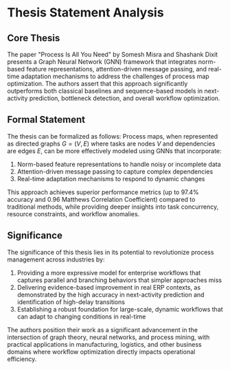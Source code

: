 # Thesis Statement Analysis

## Core Thesis

The paper "Process Is All You Need" by Somesh Misra and Shashank Dixit presents a Graph Neural Network (GNN) framework that integrates norm-based feature representations, attention-driven message passing, and real-time adaptation mechanisms to address the challenges of process map optimization. The authors assert that this approach significantly outperforms both classical baselines and sequence-based models in next-activity prediction, bottleneck detection, and overall workflow optimization.

## Formal Statement

The thesis can be formalized as follows: Process maps, when represented as directed graphs $G = (V, E)$ where tasks are nodes $V$ and dependencies are edges $E$, can be more effectively modeled using GNNs that incorporate:

1. Norm-based feature representations to handle noisy or incomplete data
2. Attention-driven message passing to capture complex dependencies
3. Real-time adaptation mechanisms to respond to dynamic changes

This approach achieves superior performance metrics (up to 97.4% accuracy and 0.96 Matthews Correlation Coefficient) compared to traditional methods, while providing deeper insights into task concurrency, resource constraints, and workflow anomalies.

## Significance

The significance of this thesis lies in its potential to revolutionize process management across industries by:

1. Providing a more expressive model for enterprise workflows that captures parallel and branching behaviors that simpler approaches miss
2. Delivering evidence-based improvement in real ERP contexts, as demonstrated by the high accuracy in next-activity prediction and identification of high-delay transitions
3. Establishing a robust foundation for large-scale, dynamic workflows that can adapt to changing conditions in real-time

The authors position their work as a significant advancement in the intersection of graph theory, neural networks, and process mining, with practical applications in manufacturing, logistics, and other business domains where workflow optimization directly impacts operational efficiency.